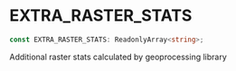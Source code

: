# EXTRA\_RASTER\_STATS

```ts
const EXTRA_RASTER_STATS: ReadonlyArray<string>;
```

Additional raster stats calculated by geoprocessing library
